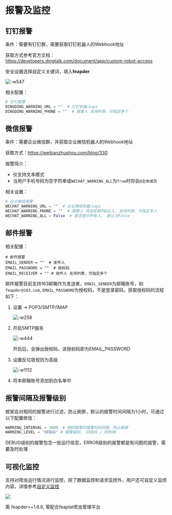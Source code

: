 # 报警及监控

## 钉钉报警

条件：需要有钉钉群，需要获取钉钉机器人的Webhook地址

获取方式参考官方文档：https://developers.dingtalk.com/document/app/custom-robot-access

安全设置选择自定义关键词，填入**feapder**

![-w547](http://markdown-media.oss-cn-beijing.aliyuncs.com/2021/03/27/16167753030324.jpg)

相关配置：

```python
# 钉钉报警
DINGDING_WARNING_URL = ""  # 钉钉机器人api
DINGDING_WARNING_PHONE = ""  # 报警人 支持列表，可指定多个
```

## 微信报警

条件：需要企业微信群，并获取企业微信机器人的Webhook地址

获取方式：https://weibanzhushou.com/blog/330

报警简介：

- 仅支持文本模式
- 当用户手机号码为空字符串或`WECHAT_WARNING_ALL`为`True`时将会`@全体成员`


相关设置：

```python
# 企业微信报警
WECHAT_WARNING_URL = ""  # 企业微信机器人api
WECHAT_WARNING_PHONE = ""  # 报警人 将会在群内@此人, 支持列表，可指定多人
WECHAT_WARNING_ALL = False  # 是否提示所有人， 默认为False
```


## 邮件报警

相关配置：

```
# 邮件报警
EMAIL_SENDER = ""  # 发件人
EMAIL_PASSWORD = ""  # 授权码
EMAIL_RECEIVER = "" # 收件人 支持列表，可指定多个
```

邮件报警目前支持163邮箱作为发送者，`EMAIL_SENDER`为邮箱账号，如`feapder@163.com`, `EMAIL_PASSWORD`为授权码，不是登录密码，获取授权码的流程如下：

1. 设置 -> POP3/SMTP/IMAP

    ![-w258](http://markdown-media.oss-cn-beijing.aliyuncs.com/2021/03/27/16167719328720.jpg)

2. 开启SMTP服务

    ![-w444](http://markdown-media.oss-cn-beijing.aliyuncs.com/2021/03/27/16167719490656.jpg)
    
    开启后，会弹出授权码，该授权码即为EMAIL_PASSWORD
    
3. 设置反垃圾规则为高级
    
    ![-w1112](http://markdown-media.oss-cn-beijing.aliyuncs.com/2021/03/27/16167719655644.jpg)

4. 将本邮箱账号添加到白名单中

## 报警间隔及报警级别

框架会对相同的报警进行过滤，防止刷屏，默认的报警时间间隔为1小时，可通过以下配置修改：

```python
WARNING_INTERVAL = 3600  # 相同报警的报警时间间隔，防止刷屏
WARNING_LEVEL = "DEBUG" # 报警级别， DEBUG / ERROR
```

DEBUG级别的报警包含一些运行信息，ERROR级别的报警都是有问题的报警，需要及时处理


## 可视化监控

支持对爬虫运行情况进行监控，除了数据监控和请求监控外，用户还可自定义监控内容，详情参考[自定义监控](source_code/监控打点?id=自定义监控)

![](http://markdown-media.oss-cn-beijing.aliyuncs.com/2021/09/14/16316112326191.jpg)

需 feapder>=1.6.6, 需配合feaplat爬虫管理平台